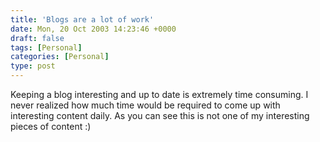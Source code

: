 ```yaml
---
title: 'Blogs are a lot of work'
date: Mon, 20 Oct 2003 14:23:46 +0000
draft: false
tags: [Personal]
categories: [Personal]
type: post
---
```


Keeping a blog interesting and up to date is extremely time consuming. I never realized how much time would be required to come up with interesting content daily. As you can see this is not one of my interesting pieces of content :)